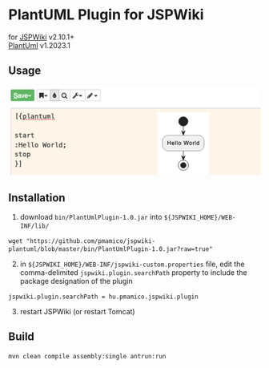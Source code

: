 # PlantUML Plugin for JSPWiki
for [JSPWiki](https://jspwiki.apache.org/) v2.10.1+  
[PlantUml](https://plantuml.com/) v1.2023.1

## Usage

![usage](.github/usage.png)


## Installation

1. download `bin/PlantUmlPlugin-1.0.jar` into `${JSPWIKI_HOME}/WEB-INF/lib/`
```shell
wget "https://github.com/pmamico/jspwiki-plantuml/blob/master/bin/PlantUmlPlugin-1.0.jar?raw=true"
```
2. in `${JSPWIKI_HOME}/WEB-INF/jspwiki-custom.properties` file, edit the comma-delimited ``jspwiki.plugin.searchPath`` property to include the package designation of the plugin
```properties
jspwiki.plugin.searchPath = hu.pmamico.jspwiki.plugin
```
3. restart JSPWiki (or restart Tomcat)


## Build
```shell
mvn clean compile assembly:single antrun:run
```

